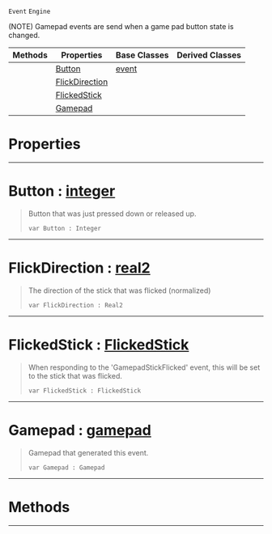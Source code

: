 `Event` `Engine`



(NOTE) Gamepad events are send when a game pad button state is changed.

|Methods|Properties|Base Classes|Derived Classes|
|---|---|---|---|
| |[ Button](https://github.com/zeroengineteam/ZeroDocs/blob/master/code_reference/class_reference/gamepadevent.markdown#button-zero-engine-docum)|[event](https://github.com/zeroengineteam/ZeroDocs/blob/master/code_reference/class_reference/event.markdown)| |
| |[ FlickDirection](https://github.com/zeroengineteam/ZeroDocs/blob/master/code_reference/class_reference/gamepadevent.markdown#flickdirection-zero-engi)| | |
| |[ FlickedStick](https://github.com/zeroengineteam/ZeroDocs/blob/master/code_reference/class_reference/gamepadevent.markdown#flickedstick-zero-engine)| | |
| |[ Gamepad](https://github.com/zeroengineteam/ZeroDocs/blob/master/code_reference/class_reference/gamepadevent.markdown#gamepad-zero-engine-docu)| | |


 #  Properties


---  
 #  Button : [integer](https://github.com/zeroengineteam/ZeroDocs/blob/master/code_reference/nada_base_types/integer.markdown)

> Button that was just pressed down or released up.
> ``` lang=cpp, name=Nada
> var Button : Integer


---  
 #  FlickDirection : [real2](https://github.com/zeroengineteam/ZeroDocs/blob/master/code_reference/nada_base_types/real2.markdown)

> The direction of the stick that was flicked (normalized)
> ``` lang=cpp, name=Nada
> var FlickDirection : Real2


---  
 #  FlickedStick : [FlickedStick](https://github.com/zeroengineteam/ZeroDocs/blob/master/code_reference/enum_reference.markdown#flickedstick)

> When responding to the 'GamepadStickFlicked' event, this will be set to the stick that was flicked.
> ``` lang=cpp, name=Nada
> var FlickedStick : FlickedStick


---  
 #  Gamepad : [gamepad](https://github.com/zeroengineteam/ZeroDocs/blob/master/code_reference/class_reference/gamepad.markdown)

> Gamepad that generated this event.
> ``` lang=cpp, name=Nada
> var Gamepad : Gamepad


---  
 #  Methods


---  
 

 